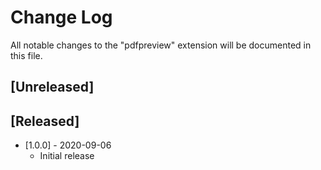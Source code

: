 # Change Log

All notable changes to the "pdfpreview" extension will be documented in this file.

## [Unreleased]

## [Released]

- [1.0.0] - 2020-09-06
    * Initial release